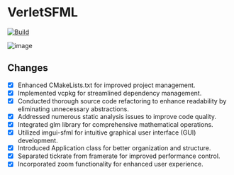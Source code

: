 # VerletSFML

[![Build](https://github.com/xorz57/VerletSFML/actions/workflows/Build.yml/badge.svg)](https://github.com/xorz57/VerletSFML/actions/workflows/Build.yml)

![image](https://github.com/xorz57/VerletSFML/assets/84932056/78b7a699-0d83-4411-a54d-53938ae0a5b8)

## Changes
- [x] Enhanced CMakeLists.txt for improved project management.
- [x] Implemented vcpkg for streamlined dependency management.
- [x] Conducted thorough source code refactoring to enhance readability by eliminating unnecessary abstractions.
- [x] Addressed numerous static analysis issues to improve code quality.
- [x] Integrated glm library for comprehensive mathematical operations.
- [x] Utilized imgui-sfml for intuitive graphical user interface (GUI) development.
- [x] Introduced Application class for better organization and structure.
- [x] Separated tickrate from framerate for improved performance control.
- [x] Incorporated zoom functionality for enhanced user experience.
